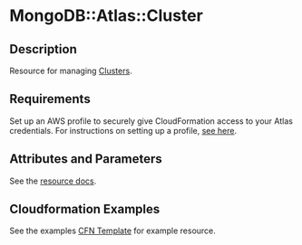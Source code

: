 # MongoDB::Atlas::Cluster

## Description

Resource for managing [Clusters](https://www.mongodb.com/docs/api/doc/atlas-admin-api-v2/group/endpoint-clusters).

## Requirements

Set up an AWS profile to securely give CloudFormation access to your Atlas credentials.
For instructions on setting up a profile, [see here](/README.md#mongodb-atlas-api-keys-credential-management).

## Attributes and Parameters

See the [resource docs](docs/README.md).

## Cloudformation Examples

See the examples [CFN Template](/examples/cluster/cluster.json) for example resource.